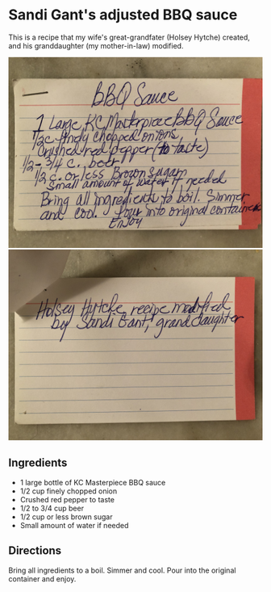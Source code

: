 # Sandi Gant's adjusted BBQ sauce

This is a recipe that my wife's great-grandfater (Holsey Hytche) created, and
his granddaughter (my mother-in-law) modified.

![Adjusted BBQ Sauce (hand-written by Sandi Gant), part 1](/images/adjusted-bbq-sauce-1.jpg)
![Adjusted BBQ Sauce (hand-written by Sandi Gant), part 2](/images/adjusted-bbq-sauce-2.jpg)

## Ingredients
* 1 large bottle of KC Masterpiece BBQ sauce
* 1/2 cup finely chopped onion
* Crushed red pepper to taste
* 1/2 to 3/4 cup beer
* 1/2 cup or less brown sugar
* Small amount of water if needed

## Directions
Bring all ingredients to a boil. Simmer and cool. Pour into the original
container and enjoy.